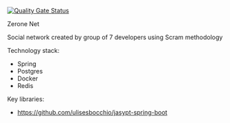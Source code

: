 [![Quality Gate Status](https://sonarcloud.io/api/project_badges/measure?project=Muryginds_SocialNetwork&metric=alert_status)](https://sonarcloud.io/summary/new_code?id=Muryginds_SocialNetwork)

Zerone Net

Social network created by group of 7 developers using Scram methodology

Technology stack:
- Spring
- Postgres
- Docker
- Redis

Key libraries:
- https://github.com/ulisesbocchio/jasypt-spring-boot
